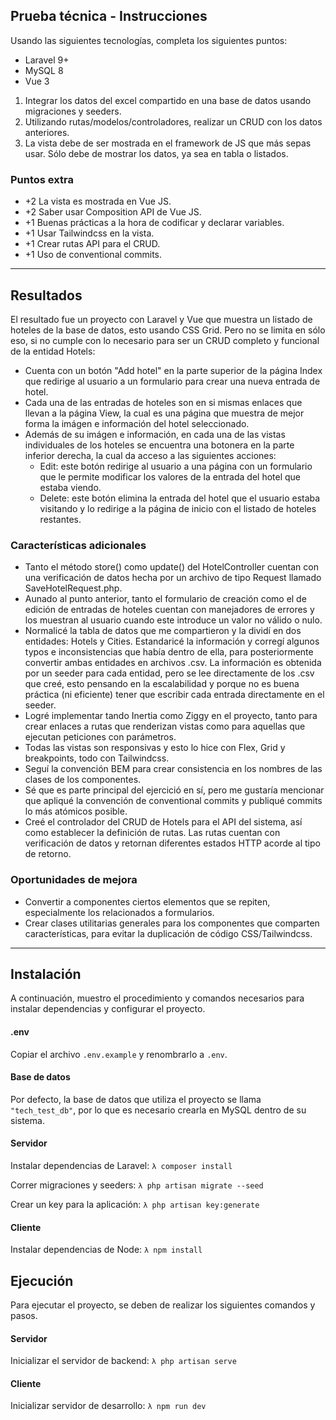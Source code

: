 ## Prueba técnica - Instrucciones

Usando las siguientes tecnologías, completa los siguientes puntos:

- Laravel 9+
- MySQL 8
- Vue 3

1. Integrar los datos del excel compartido en una base de datos usando migraciones y seeders.
2. Utilizando rutas/modelos/controladores, realizar un CRUD con los datos anteriores.
3. La vista debe de ser mostrada en el framework de JS que más sepas usar. Sólo debe de mostrar los datos, ya sea en tabla o listados.

### Puntos extra

- +2 La vista es mostrada en Vue JS.
- +2 Saber usar Composition API de Vue JS.
- +1 Buenas prácticas a la hora de codificar y declarar variables.
- +1 Usar Tailwindcss en la vista.
- +1 Crear rutas API para el CRUD.
- +1 Uso de conventional commits.

---

## Resultados

El resultado fue un proyecto con Laravel y Vue que muestra un listado de hoteles de la base de datos, esto usando CSS Grid. Pero no se limita en sólo eso, si no cumple con lo necesario para ser un CRUD completo y funcional de la entidad Hotels:

- Cuenta con un botón "Add hotel" en la parte superior de la página Index que redirige al usuario a un formulario para crear una nueva entrada de hotel.
- Cada una de las entradas de hoteles son en si mismas enlaces que llevan a la página View, la cual es una página que muestra de mejor forma la imágen e información del hotel seleccionado.
- Además de su imágen e información, en cada una de las vistas individuales de los hoteles se encuentra una botonera en la parte inferior derecha, la cual da acceso a las siguientes acciones:
  - Edit: este botón redirige al usuario a una página con un formulario que le permite modificar los valores de la entrada del hotel que estaba viendo.
  - Delete: este botón elimina la entrada del hotel que el usuario estaba visitando y lo redirige a la página de inicio con el listado de hoteles restantes.

### Características adicionales

- Tanto el método store() como update() del HotelController cuentan con una verificación de datos hecha por un archivo de tipo Request llamado SaveHotelRequest.php.
- Aunado al punto anterior, tanto el formulario de creación como el de edición de entradas de hoteles cuentan con manejadores de errores y los muestran al usuario cuando este introduce un valor no válido o nulo.
- Normalicé la tabla de datos que me compartieron y la dividí en dos entidades: Hotels y Cities. Estandaricé la información y corregí algunos typos e inconsistencias que había dentro de ella, para posteriormente convertir ambas entidades en archivos .csv. La información es obtenida por un seeder para cada entidad, pero se lee directamente de los .csv que creé, esto pensando en la escalabilidad y porque no es buena práctica (ni eficiente) tener que escribir cada entrada directamente en el seeder.
- Logré implementar tando Inertia como Ziggy en el proyecto, tanto para crear enlaces a rutas que renderizan vistas como para aquellas que ejecutan peticiones con parámetros.
- Todas las vistas son responsivas y esto lo hice con Flex, Grid y breakpoints, todo con Tailwindcss.
- Seguí la convención BEM para crear consistencia en los nombres de las clases de los componentes.
- Sé que es parte principal del ejercició en sí, pero me gustaría mencionar que apliqué la convención de conventional commits y publiqué commits lo más atómicos posible.
- Creé el controlador del CRUD de Hotels para el API del sistema, así como establecer la definición de rutas. Las rutas cuentan con verificación de datos y retornan diferentes estados HTTP acorde al tipo de retorno.

### Oportunidades de mejora

- Convertir a componentes ciertos elementos que se repiten, especialmente los relacionados a formularios.
- Crear clases utilitarias generales para los componentes que comparten características, para evitar la duplicación de código CSS/Tailwindcss.

---

## Instalación

A continuación, muestro el procedimiento y comandos necesarios para instalar dependencias y configurar el proyecto.

#### .env

Copiar el archivo `.env.example` y renombrarlo a `.env`.

#### Base de datos

Por defecto, la base de datos que utiliza el proyecto se llama `"tech_test_db"`, por lo que es necesario crearla en MySQL dentro de su sistema.

#### Servidor

Instalar dependencias de Laravel:
`λ composer install`

Correr migraciones y seeders:
`λ php artisan migrate --seed`

Crear un key para la aplicación:
`λ php artisan key:generate`

#### Cliente

Instalar dependencias de Node:
`λ npm install`

## Ejecución

Para ejecutar el proyecto, se deben de realizar los siguientes comandos y pasos.

#### Servidor

Inicializar el servidor de backend:
`λ php artisan serve`

#### Cliente

Inicializar servidor de desarrollo:
`λ npm run dev`

